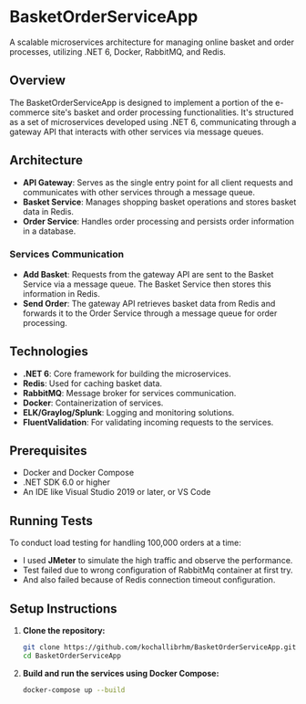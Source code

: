 # BasketOrderServiceApp
A scalable microservices architecture for managing online basket and order processes, utilizing .NET 6, Docker, RabbitMQ, and Redis.

## Overview
The BasketOrderServiceApp is designed to implement a portion of the e-commerce site's basket and order processing functionalities. It's structured as a set of microservices developed using .NET 6, communicating through a gateway API that interacts with other services via message queues.

## Architecture
- **API Gateway**: Serves as the single entry point for all client requests and communicates with other services through a message queue.
- **Basket Service**: Manages shopping basket operations and stores basket data in Redis.
- **Order Service**: Handles order processing and persists order information in a database.

### Services Communication
- **Add Basket**: Requests from the gateway API are sent to the Basket Service via a message queue. The Basket Service then stores this information in Redis.
- **Send Order**: The gateway API retrieves basket data from Redis and forwards it to the Order Service through a message queue for order processing.

## Technologies
- **.NET 6**: Core framework for building the microservices.
- **Redis**: Used for caching basket data.
- **RabbitMQ**: Message broker for services communication.
- **Docker**: Containerization of services.
- **ELK/Graylog/Splunk**: Logging and monitoring solutions.
- **FluentValidation**: For validating incoming requests to the services.

## Prerequisites
- Docker and Docker Compose
- .NET SDK 6.0 or higher
- An IDE like Visual Studio 2019 or later, or VS Code

## Running Tests
To conduct load testing for handling 100,000 orders at a time:
- I used **JMeter** to simulate the high traffic and observe the performance.
- Test failed due to wrong configuration of RabbitMq container at first try.
- And also failed because of Redis connection timeout configuration.


## Setup Instructions

1. **Clone the repository:**
   ```bash
   git clone https://github.com/kochallibrhm/BasketOrderServiceApp.git
   cd BasketOrderServiceApp

2. **Build and run the services using Docker Compose:**
   ```bash
   docker-compose up --build
